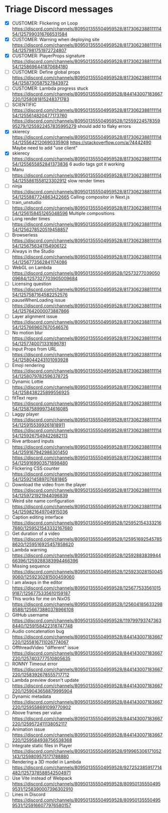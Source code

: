 # Triage Discord messages

- [x] CUSTOMER: Flickering on Loop
      https://discord.com/channels/809501355504959528/817306238811111454/1257990316766531584
- [x] CUSTOMER: Warning when deploying site
      https://discord.com/channels/809501355504959528/817306238811111454/1257981751972724807
- [x] CUSTOMER: PlayerProps signature
      https://discord.com/channels/809501355504959528/817306238811111454/1258696441870684180
- [ ] CUSTOMER: Define global props
      https://discord.com/channels/809501355504959528/817306238811111454/1258730587527843972
- [ ] CUSTOMER: Lambda progress stuck
      https://discord.com/channels/809501355504959528/844143007183667220/1258081815248371783
- [ ] SCIENTIFIC
      https://discord.com/channels/809501355504959528/817306238811111454/1255614820477173760
      https://discord.com/channels/809501355504959528/1255922457835995279/1255922457835995279
      should add to flaky errors
- [x] skierecy
      https://discord.com/channels/809501355504959528/817306238811111454/1255642120690335908
      https://stackoverflow.com/a/74442490
      Maybe need to add "use client"
- [x] skierecy
      https://discord.com/channels/809501355504959528/817306238811111454/1255655852841373836
      6 audio tags
      got it working
- [ ] Manu
      https://discord.com/channels/809501355504959528/817306238811111454/1255861558123302912
      slow render times
- [ ] ninja
      https://discord.com/channels/809501355504959528/817306238811111454/1255887724863422665
      Calling compositor in Next.js
- [ ] train_unstudio
      https://discord.com/channels/809501355504959528/817306238811111454/1256158451265048596
      Multiple compositions
- [ ] Long render times
      https://discord.com/channels/809501355504959528/817306238811111454/1256278520519458857
- [ ] Browserless
      https://discord.com/channels/809501355504959528/817306238811111454/1256756341154906122
- [ ] Always in the Studio
      https://discord.com/channels/809501355504959528/817306238811111454/1256773562841174086
- [ ] WebGL on Lambda
      https://discord.com/channels/809501355504959528/1257327703905009684/1257327703905009684
- [ ] Licensing question
      https://discord.com/channels/809501355504959528/817306238811111454/1257587164582252576
- [ ] pauseWhenLoading issue
      https://discord.com/channels/809501355504959528/817306238811111454/1257642000073887866
- [ ] Layer alignment issue
      https://discord.com/channels/809501355504959528/817306238811111454/1257669607670546576
- [ ] No motion blur
      https://discord.com/channels/809501355504959528/817306238811111454/1257740071331696781
- [ ] Input Props from URL
      https://discord.com/channels/809501355504959528/817306238811111454/1258044243101093928
- [ ] Emoji rendering
      https://discord.com/channels/809501355504959528/817306238811111454/1258079782596378725
- [ ] Dynamic Lottie
      https://discord.com/channels/809501355504959528/817306238811111454/1258438225899556925
- [ ] fitText repro
      https://discord.com/channels/809501355504959528/817306238811111454/1258758999734616085
- [ ] Laggy player
      https://discord.com/channels/809501355504959528/817306238811111454/1259155399261818911
      https://discord.com/channels/809501355504959528/817306238811111454/1259267549422682113
- [ ] Rive artboard inputs
      https://discord.com/channels/809501355504959528/817306238811111454/1259167942986301450
      https://discord.com/channels/809501355504959528/817306238811111454/1259169903571898480
- [ ] Flickering CSS counter
      https://discord.com/channels/809501355504959528/817306238811111454/1259214589707681865
- [ ] Download the video from the player
      https://discord.com/channels/809501355504959528/817306238811111454/1259721921944096839
- [ ] Weird site name configuration
      https://discord.com/channels/809501355504959528/817306238811111454/1259821649704915036
- [ ] Caption editing interface
      https://discord.com/channels/809501355504959528/1259521543332167680/1259521543332167680
- [ ] Get duration of a video
      https://discord.com/channels/809501355504959528/1259516925457858620/1259516925457858620
- [ ] Lambda warning
      https://discord.com/channels/809501355504959528/1259288383994466396/1259288383994466396
- [ ] Missing sequence
      https://discord.com/channels/809501355504959528/1259230281500459060/1259230281500459060
- [ ] I am always in the editor
      https://discord.com/channels/809501355504959528/1256775335610159187/1256775335610159187
- [ ] This works for me on NixOS
      https://discord.com/channels/809501355504959528/1256041856332988588/1256673880378966108
- [ ] GitHub username
      https://discord.com/channels/809501355504959528/1197997937473638440/1259158422318747748
- [ ] Audio concatenation bug
      https://discord.com/channels/809501355504959528/844143007183667220/1255816711026774067
- [ ] OffthreadVideo "different" issue
      https://discord.com/channels/809501355504959528/844143007183667220/1257403777510805635
- [ ] RONNY Timeout error
      https://discord.com/channels/809501355504959528/844143007183667220/1258392678555717712
- [ ] Lambda preview doesn't update
      https://discord.com/channels/809501355504959528/844143007183667220/1259043658879995904
- [ ] Dynamic metadata
      https://discord.com/channels/809501355504959528/844143007183667220/1259558691099770902
- [ ] Above frames per value
      https://discord.com/channels/809501355504959528/844143007183667220/1259572411138052117
- [ ] Animation issue
      https://discord.com/channels/809501355504959528/844143007183667220/1259584938756538368
- [ ] Integrate static files in Player
      https://discord.com/channels/809501355504959528/919965306171052143/1259809575171788880
- [ ] Rendering a 3D model in Lambda
      https://discord.com/channels/809501355504959528/927252385917714482/1257378588542504971
- [ ] Use Vite instead of Webpack
      https://discord.com/channels/809501355504959528/809501355504959531/1258390007396302910
- [ ] Lines in Discord
      https://discord.com/channels/809501355504959528/809501355504959531/1259166077976580157
